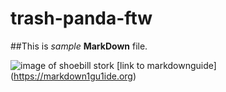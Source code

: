 # trash-panda-ftw

##This is *sample* **MarkDown** file. 

![image of shoebill stork](shoebill.jpg) [link to markdownguide] (https://markdown1gu1ide.org)
